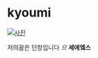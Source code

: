# kyoumi

[![사진](https://pbs.twimg.com/media/CPmVkQUUcAAkBv5.jpg)](https://youtu.be/ziOSMWAQsaI?list=PL-uRIJPCxHjcEx-fXBDnRkZVvsP-UbxGW)


저의꿈은 던창입니다  *으*  **세에엨스**

